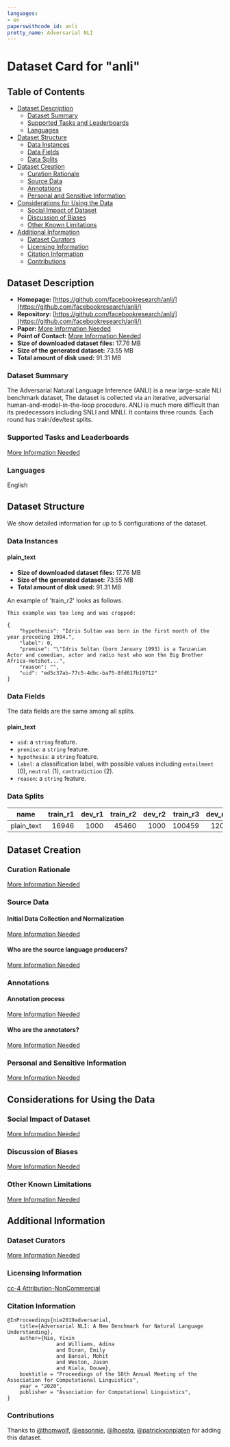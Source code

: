 ```yaml
---
languages:
- en
paperswithcode_id: anli
pretty_name: Adversarial NLI
---
```


# Dataset Card for "anli"

## Table of Contents
- [Dataset Description](#dataset-description)
  - [Dataset Summary](#dataset-summary)
  - [Supported Tasks and Leaderboards](#supported-tasks-and-leaderboards)
  - [Languages](#languages)
- [Dataset Structure](#dataset-structure)
  - [Data Instances](#data-instances)
  - [Data Fields](#data-fields)
  - [Data Splits](#data-splits)
- [Dataset Creation](#dataset-creation)
  - [Curation Rationale](#curation-rationale)
  - [Source Data](#source-data)
  - [Annotations](#annotations)
  - [Personal and Sensitive Information](#personal-and-sensitive-information)
- [Considerations for Using the Data](#considerations-for-using-the-data)
  - [Social Impact of Dataset](#social-impact-of-dataset)
  - [Discussion of Biases](#discussion-of-biases)
  - [Other Known Limitations](#other-known-limitations)
- [Additional Information](#additional-information)
  - [Dataset Curators](#dataset-curators)
  - [Licensing Information](#licensing-information)
  - [Citation Information](#citation-information)
  - [Contributions](#contributions)

## Dataset Description

- **Homepage:** [https://github.com/facebookresearch/anli/](https://github.com/facebookresearch/anli/)
- **Repository:** [https://github.com/facebookresearch/anli/](https://github.com/facebookresearch/anli/)
- **Paper:** [More Information Needed](https://github.com/huggingface/datasets/blob/master/CONTRIBUTING.md#how-to-contribute-to-the-dataset-cards)
- **Point of Contact:** [More Information Needed](https://github.com/huggingface/datasets/blob/master/CONTRIBUTING.md#how-to-contribute-to-the-dataset-cards)
- **Size of downloaded dataset files:** 17.76 MB
- **Size of the generated dataset:** 73.55 MB
- **Total amount of disk used:** 91.31 MB

### Dataset Summary

The Adversarial Natural Language Inference (ANLI) is a new large-scale NLI benchmark dataset,
The dataset is collected via an iterative, adversarial human-and-model-in-the-loop procedure.
ANLI is much more difficult than its predecessors including SNLI and MNLI.
It contains three rounds. Each round has train/dev/test splits.

### Supported Tasks and Leaderboards

[More Information Needed](https://github.com/huggingface/datasets/blob/master/CONTRIBUTING.md#how-to-contribute-to-the-dataset-cards)

### Languages

English

## Dataset Structure

We show detailed information for up to 5 configurations of the dataset.

### Data Instances

#### plain_text

- **Size of downloaded dataset files:** 17.76 MB
- **Size of the generated dataset:** 73.55 MB
- **Total amount of disk used:** 91.31 MB

An example of 'train_r2' looks as follows.
```
This example was too long and was cropped:

{
    "hypothesis": "Idris Sultan was born in the first month of the year preceding 1994.",
    "label": 0,
    "premise": "\"Idris Sultan (born January 1993) is a Tanzanian Actor and comedian, actor and radio host who won the Big Brother Africa-Hotshot...",
    "reason": "",
    "uid": "ed5c37ab-77c5-4dbc-ba75-8fd617b19712"
}
```

### Data Fields

The data fields are the same among all splits.

#### plain_text
- `uid`: a `string` feature.
- `premise`: a `string` feature.
- `hypothesis`: a `string` feature.
- `label`: a classification label, with possible values including `entailment` (0), `neutral` (1), `contradiction` (2).
- `reason`: a `string` feature.

### Data Splits

|   name   |train_r1|dev_r1|train_r2|dev_r2|train_r3|dev_r3|test_r1|test_r2|test_r3|
|----------|-------:|-----:|-------:|-----:|-------:|-----:|------:|------:|------:|
|plain_text|   16946|  1000|   45460|  1000|  100459|  1200|   1000|   1000|   1200|

## Dataset Creation

### Curation Rationale

[More Information Needed](https://github.com/huggingface/datasets/blob/master/CONTRIBUTING.md#how-to-contribute-to-the-dataset-cards)

### Source Data

#### Initial Data Collection and Normalization

[More Information Needed](https://github.com/huggingface/datasets/blob/master/CONTRIBUTING.md#how-to-contribute-to-the-dataset-cards)

#### Who are the source language producers?

[More Information Needed](https://github.com/huggingface/datasets/blob/master/CONTRIBUTING.md#how-to-contribute-to-the-dataset-cards)

### Annotations

#### Annotation process

[More Information Needed](https://github.com/huggingface/datasets/blob/master/CONTRIBUTING.md#how-to-contribute-to-the-dataset-cards)

#### Who are the annotators?

[More Information Needed](https://github.com/huggingface/datasets/blob/master/CONTRIBUTING.md#how-to-contribute-to-the-dataset-cards)

### Personal and Sensitive Information

[More Information Needed](https://github.com/huggingface/datasets/blob/master/CONTRIBUTING.md#how-to-contribute-to-the-dataset-cards)

## Considerations for Using the Data

### Social Impact of Dataset

[More Information Needed](https://github.com/huggingface/datasets/blob/master/CONTRIBUTING.md#how-to-contribute-to-the-dataset-cards)

### Discussion of Biases

[More Information Needed](https://github.com/huggingface/datasets/blob/master/CONTRIBUTING.md#how-to-contribute-to-the-dataset-cards)

### Other Known Limitations

[More Information Needed](https://github.com/huggingface/datasets/blob/master/CONTRIBUTING.md#how-to-contribute-to-the-dataset-cards)

## Additional Information

### Dataset Curators

[More Information Needed](https://github.com/huggingface/datasets/blob/master/CONTRIBUTING.md#how-to-contribute-to-the-dataset-cards)

### Licensing Information

[cc-4 Attribution-NonCommercial](https://github.com/facebookresearch/anli/blob/main/LICENSE)

### Citation Information

```
@InProceedings{nie2019adversarial,
    title={Adversarial NLI: A New Benchmark for Natural Language Understanding},
    author={Nie, Yixin
                and Williams, Adina
                and Dinan, Emily
                and Bansal, Mohit
                and Weston, Jason
                and Kiela, Douwe},
    booktitle = "Proceedings of the 58th Annual Meeting of the Association for Computational Linguistics",
    year = "2020",
    publisher = "Association for Computational Linguistics",
}

```


### Contributions

Thanks to [@thomwolf](https://github.com/thomwolf), [@easonnie](https://github.com/easonnie), [@lhoestq](https://github.com/lhoestq), [@patrickvonplaten](https://github.com/patrickvonplaten) for adding this dataset.
